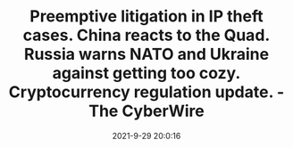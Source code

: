 ---
"title": "Preemptive litigation in IP theft cases. China reacts to the Quad. Russia warns NATO and Ukraine against getting too cozy. Cryptocurrency regulation update. - The CyberWire"
"date": "2021-9-29 20:0:16"
"feed_name": "GOOGLENEWSMINING"
"feed_website": "https://news.google.com/search?q=mining%2Bincident&hl=en-US&gl=US&ceid=US:en"
"feed_rss": "https://news.google.com/rss/search?q=mining%2Bincident&hl=en-US&gl=US&ceid=US:en"
"link": "https://thecyberwire.com/newsletters/policy-briefing/3/188"
"source": "{'href': 'https://thecyberwire.com', 'title': 'The CyberWire'}"
"file": "_posts/2021-1-1-dd967d817f8f8e1f43318c766e91a2701cb7cb9a.md"
"accident": "0"
"drilling": "0"
"dead": "0"
"injured": "0"
"arrested": "0"
"where": "unknown site"
"causes": "unknown"
"place": "unknown place"
---